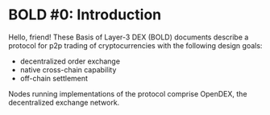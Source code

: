 # BOLD #0: Introduction

Hello, friend! These Basis of Layer-3 DEX (BOLD) documents describe a protocol for p2p trading of cryptocurrencies with the following design goals:
- decentralized order exchange
- native cross-chain capability
- off-chain settlement

 Nodes running implementations of the protocol comprise OpenDEX, the decentralized exchange network.